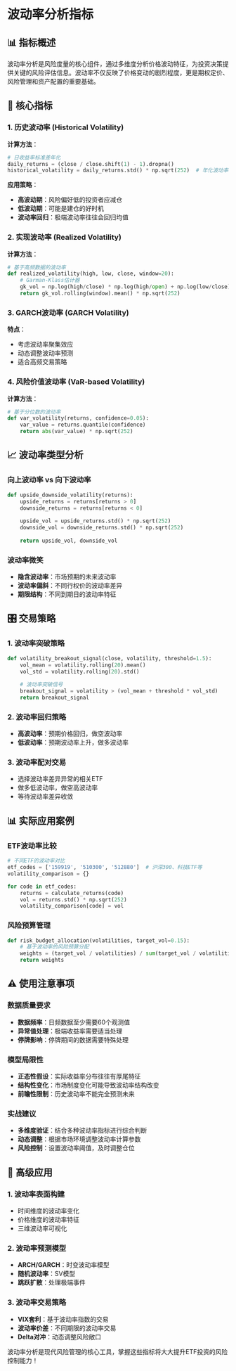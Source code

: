 # 波动率分析指标

## 📊 指标概述

波动率分析是风险度量的核心组件，通过多维度分析价格波动特征，为投资决策提供关键的风险评估信息。波动率不仅反映了价格变动的剧烈程度，更是期权定价、风险管理和资产配置的重要基础。

## 🎯 核心指标

### 1. 历史波动率 (Historical Volatility)
**计算方法**：
```python
# 日收益率标准差年化
daily_returns = (close / close.shift(1) - 1).dropna()
historical_volatility = daily_returns.std() * np.sqrt(252)  # 年化波动率
```

**应用策略**：
- **高波动期**：风险偏好低的投资者应减仓
- **低波动期**：可能是建仓的好时机
- **波动率回归**：极端波动率往往会回归均值

### 2. 实现波动率 (Realized Volatility)
**计算方法**：
```python
# 基于高频数据的波动率
def realized_volatility(high, low, close, window=20):
    # Garman-Klass估计器
    gk_vol = np.log(high/close) * np.log(high/open) + np.log(low/close) * np.log(low/open)
    return gk_vol.rolling(window).mean() * np.sqrt(252)
```

### 3. GARCH波动率 (GARCH Volatility)
**特点**：
- 考虑波动率聚集效应
- 动态调整波动率预测
- 适合高频交易策略

### 4. 风险价值波动率 (VaR-based Volatility)
**计算方法**：
```python
# 基于分位数的波动率
def var_volatility(returns, confidence=0.05):
    var_value = returns.quantile(confidence)
    return abs(var_value) * np.sqrt(252)
```

## 📈 波动率类型分析

### 向上波动率 vs 向下波动率
```python
def upside_downside_volatility(returns):
    upside_returns = returns[returns > 0]
    downside_returns = returns[returns < 0]
    
    upside_vol = upside_returns.std() * np.sqrt(252)
    downside_vol = downside_returns.std() * np.sqrt(252)
    
    return upside_vol, downside_vol
```

### 波动率微笑
- **隐含波动率**：市场预期的未来波动率
- **波动率偏斜**：不同行权价的波动率差异
- **期限结构**：不同到期日的波动率特征

## 🎛️ 交易策略

### 1. 波动率突破策略
```python
def volatility_breakout_signal(close, volatility, threshold=1.5):
    vol_mean = volatility.rolling(20).mean()
    vol_std = volatility.rolling(20).std()
    
    # 波动率突破信号
    breakout_signal = volatility > (vol_mean + threshold * vol_std)
    return breakout_signal
```

### 2. 波动率回归策略
- **高波动率**：预期价格回归，做空波动率
- **低波动率**：预期波动率上升，做多波动率

### 3. 波动率配对交易
- 选择波动率差异异常的相关ETF
- 做多低波动率，做空高波动率
- 等待波动率差异收敛

## 📊 实际应用案例

### ETF波动率比较
```python
# 不同ETF的波动率对比
etf_codes = ['159919', '510300', '512880']  # 沪深300、科技ETF等
volatility_comparison = {}

for code in etf_codes:
    returns = calculate_returns(code)
    vol = returns.std() * np.sqrt(252)
    volatility_comparison[code] = vol
```

### 风险预算管理
```python
def risk_budget_allocation(volatilities, target_vol=0.15):
    # 基于波动率的风险预算分配
    weights = (target_vol / volatilities) / sum(target_vol / volatilities)
    return weights
```

## ⚠️ 使用注意事项

### 数据质量要求
- **数据频率**：日频数据至少需要60个观测值
- **异常值处理**：极端收益率需要适当处理
- **停牌影响**：停牌期间的数据需要特殊处理

### 模型局限性
- **正态性假设**：实际收益率分布往往有厚尾特征
- **结构性变化**：市场制度变化可能导致波动率结构改变
- **前瞻性限制**：历史波动率不能完全预测未来

### 实战建议
- **多维度验证**：结合多种波动率指标进行综合判断
- **动态调整**：根据市场环境调整波动率计算参数
- **风险控制**：设置波动率阈值，及时调整仓位

## 🔮 高级应用

### 1. 波动率表面构建
- 时间维度的波动率变化
- 价格维度的波动率特征
- 三维波动率可视化

### 2. 波动率预测模型
- **ARCH/GARCH**：时变波动率模型
- **随机波动率**：SV模型
- **跳跃扩散**：处理极端事件

### 3. 波动率交易策略
- **VIX套利**：基于波动率指数的交易
- **波动率价差**：不同期限的波动率交易
- **Delta对冲**：动态调整风险敞口

波动率分析是现代风险管理的核心工具，掌握这些指标将大大提升ETF投资的风险控制能力！ 